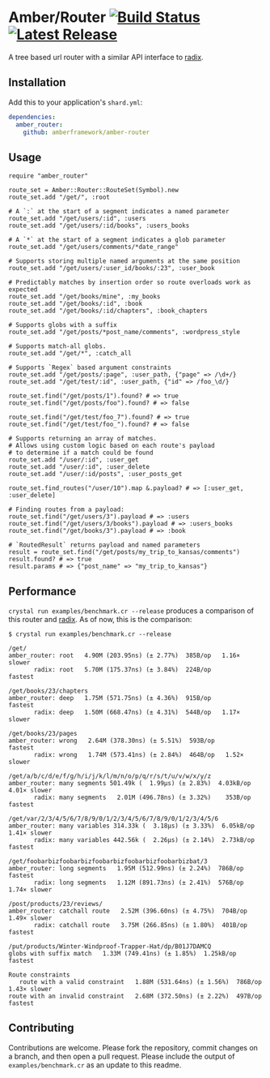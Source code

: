 # Amber/Router [![Build Status](https://travis-ci.org/amberframework/amber-router.svg?branch=master)](https://travis-ci.org/amberframework/amber-router) [![Latest Release](https://img.shields.io/github/release/amberframework/amber-router.svg)](https://github.com/amberframework/amber-router/releases)

A tree based url router with a similar API interface to [radix](https://github.com/luislavena/radix).

## Installation

Add this to your application's `shard.yml`:

```yaml
dependencies:
  amber_router:
    github: amberframework/amber-router
```

## Usage

```crystal
require "amber_router"

route_set = Amber::Router::RouteSet(Symbol).new
route_set.add "/get/", :root

# A `:` at the start of a segment indicates a named parameter
route_set.add "/get/users/:id", :users
route_set.add "/get/users/:id/books", :users_books

# A `*` at the start of a segment indicates a glob parameter
route_set.add "/get/users/comments/*date_range"

# Supports storing multiple named arguments at the same position
route_set.add "/get/users/:user_id/books/:23", :user_book

# Predictably matches by insertion order so route overloads work as expected
route_set.add "/get/books/mine", :my_books
route_set.add "/get/books/:id", :book
route_set.add "/get/books/:id/chapters", :book_chapters

# Supports globs with a suffix
route_set.add "/get/posts/*post_name/comments", :wordpress_style

# Supports match-all globs.
route_set.add "/get/*", :catch_all

# Supports `Regex` based argument constraints
route_set.add "/get/posts/:page", :user_path, {"page" => /\d+/}
route_set.add "/get/test/:id", :user_path, {"id" => /foo_\d/}

route_set.find("/get/posts/1").found? # => true
route_set.find("/get/posts/foo").found? # => false

route_set.find("/get/test/foo_7").found? # => true
route_set.find("/get/test/foo_").found? # => false

# Supports returning an array of matches.
# Allows using custom logic based on each route's payload
# to determine if a match could be found
route_set.add "/user/:id", :user_get
route_set.add "/user/:id", :user_delete
route_set.add "/user/:id/posts", :user_posts_get

route_set.find_routes("/user/10").map &.payload? # => [:user_get, :user_delete]

# Finding routes from a payload:
route_set.find("/get/users/3").payload # => :users
route_set.find("/get/users/3/books").payload # => :users_books
route_set.find("/get/books/3").payload # => :book

# `RoutedResult` returns payload and named parameters
result = route_set.find("/get/posts/my_trip_to_kansas/comments")
result.found? # => true
result.params # => {"post_name" => "my_trip_to_kansas"}
```

## Performance

`crystal run examples/benchmark.cr --release` produces a comparison of this router and [radix](https://github.com/luislavena/radix). As of now, this is the comparison:

```text
$ crystal run examples/benchmark.cr --release

/get/
amber_router: root   4.90M (203.95ns) (± 2.77%)  385B/op   1.16× slower
       radix: root   5.70M (175.37ns) (± 3.84%)  224B/op        fastest

/get/books/23/chapters
amber_router: deep   1.75M (571.75ns) (± 4.36%)  915B/op        fastest
       radix: deep   1.50M (668.47ns) (± 4.31%)  544B/op   1.17× slower

/get/books/23/pages
amber_router: wrong   2.64M (378.30ns) (± 5.51%)  593B/op        fastest
       radix: wrong   1.74M (573.41ns) (± 2.84%)  464B/op   1.52× slower

/get/a/b/c/d/e/f/g/h/i/j/k/l/m/n/o/p/q/r/s/t/u/v/w/x/y/z
amber_router: many segments 501.49k (  1.99µs) (± 2.83%)  4.03kB/op   4.01× slower
       radix: many segments   2.01M (496.78ns) (± 3.32%)    353B/op        fastest

/get/var/2/3/4/5/6/7/8/9/0/1/2/3/4/5/6/7/8/9/0/1/2/3/4/5/6
amber_router: many variables 314.33k (  3.18µs) (± 3.33%)  6.05kB/op   1.41× slower
       radix: many variables 442.56k (  2.26µs) (± 2.14%)  2.73kB/op        fastest

/get/foobarbizfoobarbizfoobarbizfoobarbizfoobarbizbat/3
amber_router: long segments   1.95M (512.99ns) (± 2.24%)  786B/op        fastest
       radix: long segments   1.12M (891.73ns) (± 2.41%)  576B/op   1.74× slower

/post/products/23/reviews/
amber_router: catchall route   2.52M (396.60ns) (± 4.75%)  704B/op   1.49× slower
       radix: catchall route   3.75M (266.85ns) (± 1.80%)  401B/op        fastest

/put/products/Winter-Windproof-Trapper-Hat/dp/B01J7DAMCQ
globs with suffix match   1.33M (749.41ns) (± 1.85%)  1.25kB/op  fastest

Route constraints
   route with a valid constraint   1.88M (531.64ns) (± 1.56%)  786B/op   1.43× slower
route with an invalid constraint   2.68M (372.50ns) (± 2.22%)  497B/op        fastest
```

## Contributing

Contributions are welcome. Please fork the repository, commit changes on a branch, and then open a pull request. Please include the output of `examples/benchmark.cr` as an update to this readme.
